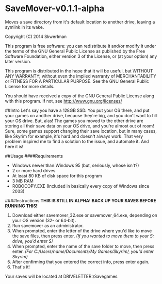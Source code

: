 SaveMover-v0.1.1-alpha
======
Moves a save directory from it's default location to another drive, leaving a symlink in its wake.

Copyright (C) 2014 Skwerlman

This program is free software: you can redistribute it and/or modify
it under the terms of the GNU General Public License as published by
the Free Software Foundation, either version 3 of the License, or
(at your option) any later version.

This program is distributed in the hope that it will be useful,
but WITHOUT ANY WARRANTY; without even the implied warranty of
MERCHANTABILITY or FITNESS FOR A PARTICULAR PURPOSE.  See the
GNU General Public License for more details.

You should have received a copy of the GNU General Public License
along with this program.  If not, see http://www.gnu.org/licenses/

##Intro
Let's say you have a 128GB SSD. You put your OS there, and put your games on another drive, because they're big, and you don't want to fill your OS drive. But, alas! The games you moved to the other drive are storing all their save data on your OS drive, and you're almost out of room! Sure, some games support changing their save location, but in many cases, like Skyrim for example, it's hard and doesn't always work. That very problem inspired me to find a solution to the issue, and automate it. And here it is!

##Usage
####Requirements
* Windows newer than Windows 95 (but, seriously, whose isn't?)
* 2 or more hard drives
* At least 80 KB of disk space for this program
* 3 MB RAM
* ROBOCOPY.EXE (Included in basically every copy of Windows since 2003)

####Instructions
**THIS IS STILL IN ALPHA! BACK UP YOUR SAVES BEFORE RUNNING THIS!**

1. Download either savemover_32.exe or savemover_64.exe, depending on your OS version (32- or 64-bit).
2. Run savemover as an administrator.
3. When prompted, enter the letter of the drive where you'd like to move the save files, then press enter. _(If you wanted to move them to your S: drive, you'd enter S)_
4. When prompted, enter the name of the save folder to move, then press enter. _(For C:/Users/name/Documents/My Games/Skyrim/, you'd enter Skyrim)_
5. After confirming that you entered the correct info, press enter again.
6. That's it!

Your saves will be located at DRIVELETTER:\Savegames
